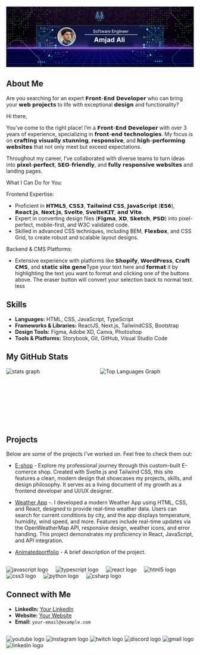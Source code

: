 ![logo](https://github.com/Amjad-722/Amjad-722/blob/main/github.png)

## About Me
Are you searching for an expert 𝗙𝗿𝗼𝗻𝘁-𝗘𝗻𝗱 𝗗𝗲𝘃𝗲𝗹𝗼𝗽𝗲𝗿 who can bring your 𝘄𝗲𝗯 𝗽𝗿𝗼𝗷𝗲𝗰𝘁𝘀 to life with exceptional 𝗱𝗲𝘀𝗶𝗴𝗻 and functionality?

Hi there,

You’ve come to the right place! I’m a 𝗙𝗿𝗼𝗻𝘁-𝗘𝗻𝗱 𝗗𝗲𝘃𝗲𝗹𝗼𝗽𝗲𝗿 with over 3 years of experience, specializing in 𝗳𝗿𝗼𝗻𝘁-𝗲𝗻𝗱 𝘁𝗲𝗰𝗵𝗻𝗼𝗹𝗼𝗴𝗶𝗲𝘀. My focus is on 𝗰𝗿𝗮𝗳𝘁𝗶𝗻𝗴 𝘃𝗶𝘀𝘂𝗮𝗹𝗹𝘆 𝘀𝘁𝘂𝗻𝗻𝗶𝗻𝗴, 𝗿𝗲𝘀𝗽𝗼𝗻𝘀𝗶𝘃𝗲, and 𝗵𝗶𝗴𝗵-𝗽𝗲𝗿𝗳𝗼𝗿𝗺𝗶𝗻𝗴 𝘄𝗲𝗯𝘀𝗶𝘁𝗲𝘀 that not only meet but exceed expectations.

Throughout my career, I’ve collaborated with diverse teams to turn ideas into 𝗽𝗶𝘅𝗲𝗹-𝗽𝗲𝗿𝗳𝗲𝗰𝘁, 𝗦𝗘𝗢-𝗳𝗿𝗶𝗲𝗻𝗱𝗹𝘆, and 𝗳𝘂𝗹𝗹𝘆 𝗿𝗲𝘀𝗽𝗼𝗻𝘀𝗶𝘃𝗲 𝘄𝗲𝗯𝘀𝗶𝘁𝗲𝘀 and landing pages.

What I Can Do for You:

Frontend Expertise:

- Proficient in 𝗛𝗧𝗠𝗟𝟱, 𝗖𝗦𝗦𝟯, 𝗧𝗮𝗶𝗹𝘄𝗶𝗻𝗱 𝗖𝗦𝗦, 𝗝𝗮𝘃𝗮𝗦𝗰𝗿𝗶𝗽𝘁 (𝗘𝗦𝟲), 𝗥𝗲𝗮𝗰𝘁.𝗷𝘀, 𝗡𝗲𝘅𝘁.𝗷𝘀, 𝗦𝘃𝗲𝗹𝘁𝗲, 𝗦𝘃𝗲𝗹𝘁𝗲𝗞𝗜𝗧, 𝗮𝗻𝗱 𝗩𝗶𝘁𝗲.
- Expert in converting design files (𝗙𝗶𝗴𝗺𝗮, 𝗫𝗗, 𝗦𝗸𝗲𝘁𝗰𝗵, 𝗣𝗦𝗗) into pixel-perfect, mobile-first, and W3C validated code.
- Skilled in advanced CSS techniques, including BEM, 𝗙𝗹𝗲𝘅𝗯𝗼𝘅, and CSS Grid, to create robust and scalable layout designs.

Backend & CMS Platforms:

- Extensive experience with platforms like 𝗦𝗵𝗼𝗽𝗶𝗳𝘆, 𝗪𝗼𝗿𝗱𝗣𝗿𝗲𝘀𝘀, 𝗖𝗿𝗮𝗳𝘁 𝗖𝗠𝗦, and 𝘀𝘁𝗮𝘁𝗶𝗰 𝘀𝗶𝘁𝗲 𝗴𝗲𝗻𝗲Type your text here and 𝗳𝗼𝗿𝗺𝗮𝘁 it by highlighting the text you want to format and clicking one of the buttons above. The eraser button will convert your selection back to normal text.
less
## Skills
- **Languages:** HTML, CSS, JavaScript, TypeScript
- **Frameworks & Libraries:** ReactJS, Next.js, TailwindCSS, Bootstrap
- **Design Tools:** Figma, Adobe XD, Canva, Photoshop
- **Tools & Platforms:** Storybook, Git, GitHub, Visual Studio Code
## My GitHub Stats

<div align="start" style="display: flex; justify-content: space-between; width: 100%;">
  <img src="https://github-readme-stats.vercel.app/api?username=Amjad-722&hide_title=false&hide_rank=false&show_icons=true&include_all_commits=true&count_private=true&disable_animations=false&theme=dracula&locale=en&hide_border=false" style="flex: 1; height: 150px;" alt="stats graph" />
<img src="https://github-readme-stats.vercel.app/api/top-langs?username=Amjad-722&locale=en&hide_title=false&layout=compact&card_width=495&langs_count=5&theme=dracula&hide_border=false" style="flex: 1; height: 150px; " width="49%" alt="Top Languages Graph" />
</div>

## Projects

Below are some of the projects I've worked on. Feel free to check them out:
- [E-shop](https://github.com/Amjad-722/E-shop-web) - Explore my professional journey through this custom-built E-comerce shop. Created with Svelte.js and Tailwind CSS, this site features a clean, modern design that showcases my projects, skills, and design philosophy. It serves as a living document of my growth as a frontend developer and UI/UX designer.
- [Weather App](https://github.com/Amjad-722/Weather-app) -. I developed a modern Weather App using HTML, CSS, and React, designed to provide real-time weather data. Users can search for current conditions by city, and the app displays temperature, humidity, wind speed, and more. Features include real-time updates via the OpenWeatherMap API, responsive design, weather icons, and error handling. This project demonstrates my proficiency in React, JavaScript, and API integration.
- [Animatedportfolio](GitHub_Project_Link) - A brief description of the project.
  
  ##
  
<div align="left">
  <img src="https://cdn.jsdelivr.net/gh/devicons/devicon/icons/javascript/javascript-original.svg" height="30" alt="javascript logo"  />
  <img width="12" />
  <img src="https://cdn.jsdelivr.net/gh/devicons/devicon/icons/typescript/typescript-original.svg" height="30" alt="typescript logo"  />
  <img width="12" />
  <img src="https://cdn.jsdelivr.net/gh/devicons/devicon/icons/react/react-original.svg" height="30" alt="react logo"  />
  <img width="12" />
  <img src="https://cdn.jsdelivr.net/gh/devicons/devicon/icons/html5/html5-original.svg" height="30" alt="html5 logo"  />
  <img width="12" />
  <img src="https://cdn.jsdelivr.net/gh/devicons/devicon/icons/css3/css3-original.svg" height="30" alt="css3 logo"  />
  <img width="12" />
  <img src="https://cdn.jsdelivr.net/gh/devicons/devicon/icons/python/python-original.svg" height="30" alt="python logo"  />
  <img width="12" />
  <img src="https://cdn.jsdelivr.net/gh/devicons/devicon/icons/csharp/csharp-original.svg" height="30" alt="csharp logo"  />
</div>

## Connect with Me
- **LinkedIn:** [Your LinkedIn](https://linkedin.com/in/your-linkedin)
- **Website:** [Your Website](https://yourwebsite.com)
- **Email:** `your-email@example.com`
  
##

<div align="left">
  <img src="https://img.shields.io/static/v1?message=Youtube&logo=youtube&label=&color=FF0000&logoColor=white&labelColor=&style=for-the-badge" height="35" alt="youtube logo"  />
  <img src="https://img.shields.io/static/v1?message=Instagram&logo=instagram&label=&color=E4405F&logoColor=white&labelColor=&style=for-the-badge" height="35" alt="instagram logo"  />
  <img src="https://img.shields.io/static/v1?message=Twitch&logo=twitch&label=&color=9146FF&logoColor=white&labelColor=&style=for-the-badge" height="35" alt="twitch logo"  />
  <img src="https://img.shields.io/static/v1?message=Discord&logo=discord&label=&color=7289DA&logoColor=white&labelColor=&style=for-the-badge" height="35" alt="discord logo"  />
  <img src="https://img.shields.io/static/v1?message=Gmail&logo=gmail&label=&color=D14836&logoColor=white&labelColor=&style=for-the-badge" height="35" alt="gmail logo"  />
  <img src="https://img.shields.io/static/v1?message=LinkedIn&logo=linkedin&label=&color=0077B5&logoColor=white&labelColor=&style=for-the-badge" height="35" alt="linkedin logo"  />
</div>

